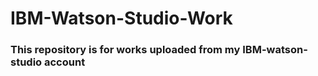 # IBM-Watson-Studio-Work

### This repository is for works uploaded from my IBM-watson-studio account
